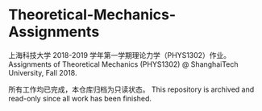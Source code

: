 # Theoretical-Mechanics-Assignments
上海科技大学 2018-2019 学年第一学期理论力学（PHYS1302）作业。Assignments of Theoretical Mechanics (PHYS1302) @ ShanghaiTech University, Fall 2018.

所有工作均已完成，本仓库归档为只读状态。 This repository is archived and read-only since all work has been finished.

